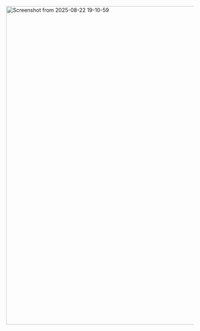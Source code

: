 <img width="1019" height="856" alt="Screenshot from 2025-08-22 19-10-59" src="https://github.com/user-attachments/assets/b44ac68c-a5fc-4d00-b109-1c7d362cec8e" />
